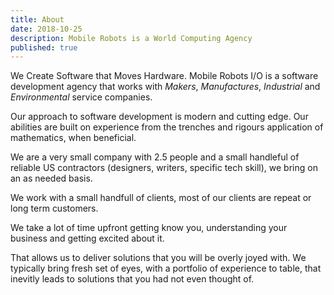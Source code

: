 ```yaml
---
title: About
date: 2018-10-25
description: Mobile Robots is a World Computing Agency
published: true
---
```


We Create Software that Moves Hardware. Mobile Robots I/O is a
software development agency that works with _Makers_, _Manufactures_,
_Industrial_ and _Environmental_ service companies.

Our approach to software development is modern and cutting edge.  Our
abilities are built on experience from the trenches and rigours
application of mathematics, when beneficial.

We are a very small company with 2.5 people and a small handleful of
reliable US contractors (designers, writers, specific tech skill), we
bring on an as needed basis.

We work with a small handfull of clients, most of our clients are
repeat or long term customers.  

We take a lot of time upfront getting know you, understanding your
business and getting excited about it.  

That allows us to deliver solutions that you will be overly joyed
with.  We typically bring fresh set of eyes, with a portfolio of
experience to table, that inevitly leads to solutions that you had not
even thought of.

